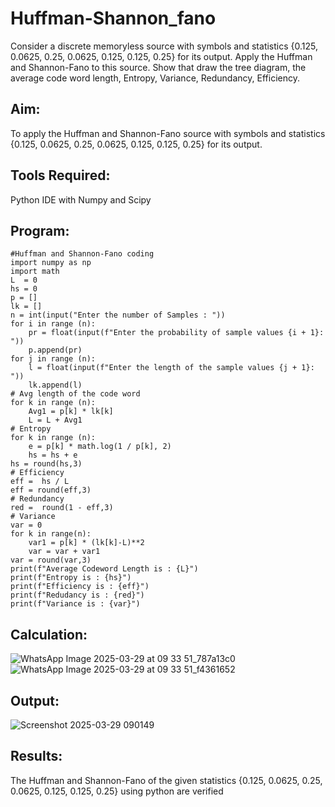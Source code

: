 # Huffman-Shannon_fano
Consider a discrete memoryless source with symbols and statistics {0.125, 0.0625, 0.25, 0.0625, 0.125, 0.125, 0.25} for its output. 
Apply the Huffman and Shannon-Fano to this source. 
Show that draw the tree diagram, the average code word length, Entropy, Variance, Redundancy, Efficiency.
## Aim:
To apply the Huffman and Shannon-Fano source with symbols and statistics {0.125,
0.0625, 0.25, 0.0625, 0.125, 0.125, 0.25} for its output.

## Tools Required:
Python IDE with Numpy and Scipy

## Program:
```
#Huffman and Shannon-Fano coding
import numpy as np
import math 
L  = 0
hs = 0
p = []
lk = []
n = int(input("Enter the number of Samples : "))
for i in range (n): 
    pr = float(input(f"Enter the probability of sample values {i + 1}: "))  
    p.append(pr)
for j in range (n): 
    l = float(input(f"Enter the length of the sample values {j + 1}: "))  
    lk.append(l)
# Avg length of the code word
for k in range (n):
    Avg1 = p[k] * lk[k]
    L = L + Avg1
# Entropy
for k in range (n):
    e = p[k] * math.log(1 / p[k], 2)
    hs = hs + e
hs = round(hs,3)
# Efficiency
eff =  hs / L
eff = round(eff,3)
# Redundancy 
red =  round(1 - eff,3) 
# Variance
var = 0
for k in range(n):
    var1 = p[k] * (lk[k]-L)**2
    var = var + var1
var = round(var,3)
print(f"Average Codeword Length is : {L}")
print(f"Entropy is : {hs}")
print(f"Efficiency is : {eff}")
print(f"Redudancy is : {red}")
print(f"Variance is : {var}")
```


## Calculation:

![WhatsApp Image 2025-03-29 at 09 33 51_787a13c0](https://github.com/user-attachments/assets/042729a0-9f3b-4ffd-ac75-2d45021c9d2f)
![WhatsApp Image 2025-03-29 at 09 33 51_f4361652](https://github.com/user-attachments/assets/8df631eb-32d9-480f-b9df-fb5f1b8024f4)


## Output:
![Screenshot 2025-03-29 090149](https://github.com/user-attachments/assets/dda112c8-8316-4bea-9a56-aa58ba5dfd70)


## Results:
The Huffman and Shannon-Fano of the given statistics {0.125, 0.0625, 0.25, 0.0625,
0.125, 0.125, 0.25} using python are verified
